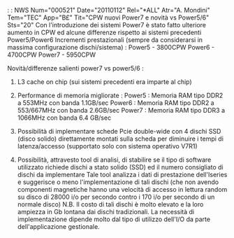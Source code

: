  :  : NWS Num="000521" Date="20110112" Rel="*ALL" Atr="A. Mondini" Tem="TEC" App="B£" Tit="CPW nuovi Power7 e novità vs Power5/6" Sts="20"
Con l'introduzione dei sistemi Power7 è stato fatto ulteriore aumento in CPW ed alcune differenze rispetto ai sistemi precedenti Power5/Power6
Incrementi prestazionali (sempre da considerarsi in massima configurazione dischi/sistema) : 
Power5 - 3800CPW
Power6 - 4700CPW
Power7 - 5950CPW

Novità/differenze salienti power7 vs power5/6 : 

1) L3 cache on chip (sui sistemi precedenti era imparte al chip)

2) Performance di memoria migliorate : 
Power5 :  Memoria RAM tipo DDR2 a 553MHz con banda 1.1GB/sec
Power6 :  Memoria RAM tipo DDR2 a 553/667MHz con banda 2.6GB/sec
Power7 :  Memoria RAM tipo DDR3 a 1066MHz con banda 6.4 GB/sec

3) Possibilità di implementare schede Pcie double-wide con 4 dischi SSD (disco solido) direttamente
montati sulla scheda per diminuire i tempi di latenza/accesso (supportato solo con sistema operativo V7R1)

4) Possibilità, attravesto tool di analisi, di stabilire se il tipo di software utilizzato richiede
dischi a stato solido (SSD) ed il numero consigliato di dischi da implementare Tale tool analizza i dati di prestazione dell'Iseries e suggerisce o meno l'implementazione di tali dischi (che non avendo componenti magnetiche hanno una velocità di accesso in lettura random su disco di 28000 i/o per secondo contro i 170 i/o per secondo di un normale disco) N.B. Il costo di tali dischi è molto elevato e la loro ampiezza in Gb lontana dai dischi tradizionali. La necessità di implementazione dipende molto dal tipo di utilizzo dell'I/O da parte dell'applicazione gestionale.
